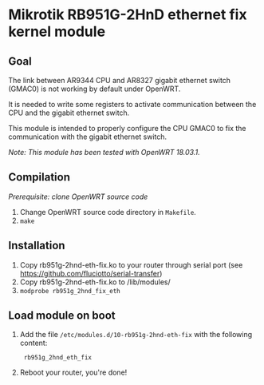 # Mikrotik RB951G-2HnD ethernet fix kernel module

## Goal

The link between AR9344 CPU and AR8327 gigabit ethernet switch (GMAC0) is not working by default under OpenWRT.

It is needed to write some registers to activate communication between the CPU and the gigabit ethernet switch.

This module is intended to properly configure the CPU GMAC0 to fix the communication with the gigabit ethernet switch.

*Note: This module has been tested with OpenWRT 18.03.1.*

## Compilation

*Prerequisite: clone OpenWRT source code*

1. Change OpenWRT source code directory in ```Makefile```.
2. ```make```

## Installation

1. Copy rb951g-2hnd-eth-fix.ko to your router through serial port (see https://github.com/fluciotto/serial-transfer)
2. Copy rb951g-2hnd-eth-fix.ko to /lib/modules/<kernel version>
3. ```modprobe rb951g_2hnd_fix_eth```

## Load module on boot

1. Add the file ```/etc/modules.d/10-rb951g-2hnd-eth-fix``` with the following content:

        rb951g_2hnd_eth_fix

2. Reboot your router, you're done!
